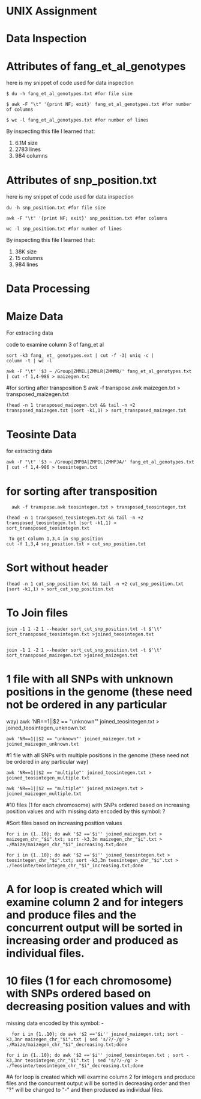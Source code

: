# UNIX Assignment

# Data Inspection

# Attributes of fang_et_al_genotypes

here is my snippet of code used for data inspection

    $ du -h fang_et_al_genotypes.txt #for file size
    
    $ awk -F "\t" '{print NF; exit}' fang_et_al_genotypes.txt #for number of columns
    
    $ wc -l fang_et_al_genotypes.txt #for number of lines

By inspecting this file I learned that:

 1. 6.1M size
 2. 2783 lines
 3. 984 columns


# Attributes of snp_position.txt

here is my snippet of code used for data inspection

    du -h snp_position.txt #for file size
    
    awk -F "\t" '{print NF; exit}' snp_position.txt #for columns
    
    wc -l snp_position.txt #for number of lines


By inspecting this file I learned that:

1. 38K size
2. 15  columns
3. 984 lines


# Data Processing

# Maize Data
For extracting data

code to examine column 3 of fang_et al

    sort -k3 fang_ et_ genotypes.ext | cut -f -3| uniq -c |
    column -t | wc -l
    
    awk -F "\t" '$3 ~ /Group|ZMMIL|ZMMLR|ZMMMR/' fang_et_al_genotypes.txt | cut -f 1,4-986 > maizegen.txt

#for sorting after transposition 
 $ awk -f transpose.awk maizegen.txt > transposed_maizegen.txt
   

    (head -n 1 transposed_maizegen.txt && tail -n +2 transposed_maizegen.txt |sort -k1,1) > sort_transposed_maizegen.txt
    

# Teosinte Data
for extracting data
    
    awk -F "\t" '$3 ~ /Group|ZMPBA|ZMPIL|ZMMPJA/' fang_et_al_genotypes.txt | cut -f 1,4-986 > teosintegen.txt


# for sorting after transposition 
      awk -f transpose.awk teosintegen.txt > transposed_teosintegen.txt
    
    (head -n 1 transposed_teosintegen.txt && tail -n +2 transposed_teosintegen.txt |sort -k1,1) >  sort_transposed_teosintegen.txt
    
     To get column 1,3,4 in snp_position  
    cut -f 1,3,4 snp_position.txt > cut_snp_position.txt
    
# Sort without header
    (head -n 1 cut_snp_position.txt && tail -n +2 cut_snp_position.txt |sort -k1,1) > sort_cut_snp_position.txt

# To Join files
    join -1 1 -2 1 --header sort_cut_snp_position.txt -t $'\t' sort_transposed_teosintegen.txt >joined_teosintegen.txt
    
    
    join -1 1 -2 1 --header sort_cut_snp_position.txt -t $'\t' sort_transposed_maizegen.txt >joined_maizegen.txt
    
# 1 file with all SNPs with unknown positions in the genome (these need not be ordered in any particular
way)
    awk 'NR==1||$2 == "unknown"' joined_teosintegen.txt > joined_teosintegen_unknown.txt

    awk 'NR==1||$2 == "unknown"' joined_maizegen.txt > joined_maizegen_unknown.txt

#1 file with all SNPs with multiple positions in the genome (these need not be ordered in any particular way)

    awk 'NR==1||$2 == "multiple"' joined_teosintegen.txt > joined_teosintegen_multiple.txt
    
    awk 'NR==1||$2 == "multiple"' joined_maizegen.txt > joined_maizegen_multiple.txt

#10 files (1 for each chromosome) with SNPs ordered based on increasing position values and with missing data encoded by this symbol: ?

 #Sort files based on increasing position values


    for i in {1..10}; do awk '$2 =='$i'' joined_maizegen.txt > maizegen_chr_"$i".txt; sort -k3,3n maizegen_chr_"$i".txt > ./Maize/maizegen_chr_"$i"_increasing.txt;done
    
    for i in {1..10}; do awk '$2 =='$i'' joined_teosintegen.txt > teosintegen_chr_"$i".txt; sort -k3,3n teosintegen_chr_"$i".txt > ./Teosinte/teosintegen_chr_"$i"_increasing.txt;done
# A for  loop is created which will examine column 2 and for integers and produce files and the concurrent output will be sorted in increasing order and produced as individual files.

# 10 files (1 for each chromosome) with SNPs ordered based on decreasing position values and with
missing data encoded by this symbol: -


      for i in {1..10}; do awk '$2 =='$i'' joined_maizegen.txt; sort -k3,3nr maizegen_chr_"$i".txt | sed 's/?/-/g' > ./Maize/maizegen_chr_"$i"_decreasing.txt;done
    
    for i in {1..10}; do awk '$2 =='$i'' joined_teosintegen.txt ; sort -k3,3nr teosintegen_chr_"$i".txt | sed 's/?/-/g' > ./Teosinte/teosintegen_chr_"$i"_decreasing.txt;done

#A for  loop is created which will examine column 2 for integers and produce files and the concurrent output will be sorted in decreasing order and then "?"  will be changed to "-" and then produced as individual files.
